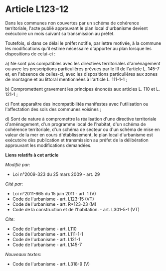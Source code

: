 # Article L123-12

Dans les communes non couvertes par un schéma de cohérence territoriale, l'acte publié approuvant le plan local d'urbanisme
devient exécutoire un mois suivant sa transmission au préfet. 

Toutefois, si dans ce délai le préfet notifie, par lettre motivée, à la commune les modifications qu'il estime nécessaire
d'apporter au plan lorsque les dispositions de celui-ci : 

a) Ne sont pas compatibles avec les directives territoriales d'aménagement ou avec les prescriptions particulières prévues
par le III de l'article L. 145-7 et, en l'absence de celles-ci, avec les dispositions particulières aux zones de montagne et
au littoral mentionnées à l'article L. 111-1-1 ; 

b) Compromettent gravement les principes énoncés aux articles L. 110 et L. 121-1 ; 

c) Font apparaître des incompatibilités manifestes avec l'utilisation ou l'affectation des sols des communes voisines ; 

d) Sont de nature à compromettre la réalisation d'une directive territoriale d'aménagement, d'un programme local de
l'habitat, d'un schéma de cohérence territoriale, d'un schéma de secteur ou d'un schéma de mise en valeur de la mer en cours
d'établissement, le plan local d'urbanisme est exécutoire dès publication et transmission au préfet de la délibération
approuvant les modifications demandées.

**Liens relatifs à cet article**

_Modifié par_:

  - Loi n°2009-323 du 25 mars 2009 - art. 29

_Cité par_:

  - Loi n°2011-665 du 15 juin 2011 - art. 1 (V)
  - Code de l'urbanisme - art. L123-15 (VT)
  - Code de l'urbanisme - art. R*123-23 (M)
  - Code de la construction et de l'habitation. - art. L301-5-1 (VT)

_Cite_:

  - Code de l'urbanisme - art. L110
  - Code de l'urbanisme - art. L111-1-1
  - Code de l'urbanisme - art. L121-1
  - Code de l'urbanisme - art. L145-7

_Nouveaux textes_:

  - Code de l'urbanisme - art. L318-9 (V)
